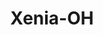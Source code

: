 ---
title: Xenia-OH
slug: xenia-oh
f_state:
- cms/state/ohio.md
f_locations:
- cms/payday-loan/buckeye-check-cashing-5509.md
- cms/payday-loan/cash-express-llc-7472.md
- cms/payday-loan/cash-express-llc-7473.md
- cms/payday-loan/cashland-9226.md
- cms/payday-loan/cashland-inc-9415.md
- cms/payday-loan/cevan-inc-9643.md
- cms/payday-loan/check-into-cash-12269.md
- cms/payday-loan/check-into-cash-12313.md
- cms/payday-loan/check-into-cash-of-ohio-13548.md
- cms/payday-loan/checksmart-14780.md
- cms/payday-loan/first-america-cash-advance-18287.md
- cms/payday-loan/first-america-cash-advance-18327.md
- cms/payday-loan/instant-cash-currency-exchange-19689.md
- cms/payday-loan/national-cash-advance-22580.md
- cms/payday-loan/national-cash-advance-22633.md
updated-on: '2024-05-30T13:41:28.615Z'
created-on: '2024-05-30T13:41:28.615Z'
published-on: '2024-05-30T13:54:32.469Z'
f_city: Xenia
layout: '[city].html'
tags: city
---